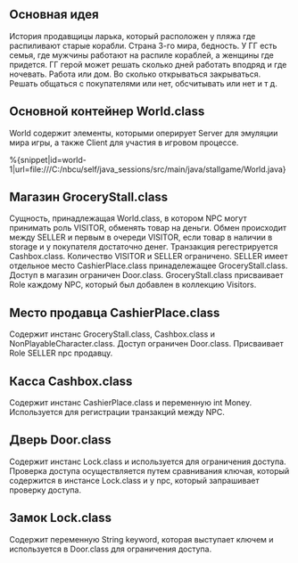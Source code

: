 ## Основная идея

История продавщицы ларька, который расположен у пляжа где распиливают старые корабли. Страна 3-го мира, бедность. 
У ГГ есть семья, где мужчины работают на распиле кораблей, а женщины где придется. ГГ герой может решать сколько дней
работать вподряд и где ночевать. Работа или дом. Во сколько открываться закрываться. Решать общаться с покупателями или 
нет, обсчитывать или нет и т д.

## Основной контейнер World.class

World содержит элементы, которыми оперирует Server для эмуляции мира игры, а также Client для участия в игровом процессе.

%{snippet|id=world-1|url=file:///C:/nbcu/self/java_sessions/src/main/java/stallgame/World.java}

## Магазин GroceryStall.class

Сущность, принадлежащая World.class, в котором NPC могут принимать роль VISITOR, обменять товар на деньги. Обмен 
происходит между SELLER и первым в очереди VISITOR, если товар в наличии в storage и у покупателя достаточно денег.
Транзакция регестрируется Cashbox.class.
Количество VISITOR и SELLER ограничено. SELLER имеет отдельное место CashierPlace.class принадележащее GroceryStall.class. 
Доступ в магазин ограничен Door.class.
GroceryStall.class присваивает Role каждому NPC, который был добавлен в коллекцию Visitors.

## Место продавца CashierPlace.class 

Содержит инстанс GroceryStall.class, Cashbox.class и NonPlayableCharacter.class.
Доступ ограничен Door.class. Присваивает Role SELLER npc продавцу.

## Касса Cashbox.class

Содержит инстанс CashierPlace.class и переменную int Money. Используется для регистрации транзакций между NPC.

## Дверь Door.class

Содержит инстанс Lock.class и используется для ограничения доступа. Проверка доступа осуществляется путем сравнивания 
ключая, который содержится в инстансе Lock.class и у npc, который запрашивает проверку доступа.

## Замок Lock.class

Содержит переменную String keyword, которая выступает ключем и используется в Door.class для ограничения доступа.







